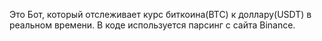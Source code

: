 Это Бот, который отслеживает курс биткоина(BTC) к доллару(USDT) в реальном времени. В коде используется парсинг с сайта Binance.
